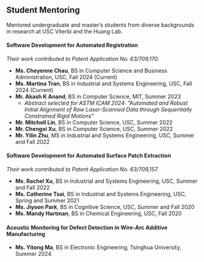 <h1 id="mentoring"></h1>

<h2>
  Student Mentoring
</h2>


Mentored undergraduate and master’s students from diverse backgrounds in research at USC Viterbi and the Huang Lab.

#### Software Development for Automated Registration
*Their work contributed to Patent Application No. 63/709,170.*

- **Ms. Cheyenne Chau**, BS in Computer Science and Business Administration, USC, Fall 2024 (Current)
- **Ms. Martina Tran**, BS in Industrial and Systems Engineering, USC, Fall 2024 (Current)
- **Mr. Akash K Anand**, BS in Computer Science, MIT, Summer 2023
  - *Abstract selected for ASTM ICAM 2024: "Automated and Robust Initial Alignment of Raw Laser-Scanned Data through Sequentially Constrained Rigid Motions"*
- **Mr. Mitchell Lin**, BS in Computer Science, USC, Summer 2022
- **Mr. Chengxi Xu**, BS in Computer Science, USC, Summer 2022
- **Mr. Yilin Zhu**, MS in Industrial and Systems Engineering, USC, Summer and Fall 2022

#### Software Development for Automated Surface Patch Extraction
*Their work contributed to Patent Application No. 63/709,157.*

- **Ms. Rachel Xu**, BS in Industrial and Systems Engineering, USC, Summer and Fall 2022
- **Ms. Catherine Tsai**, BS in Industrial and Systems Engineering, USC, Spring and Summer 2021
- **Ms. Jiyoon Park**, BS in Cognitive Science, USC, Summer and Fall 2020
- **Ms. Mandy Hartman**, BS in Chemical Engineering, USC, Fall 2020

#### Acoustic Monitoring for Defect Detection in Wire-Arc Additive Manufacturing
- **Ms. Yitong Ma**, BS in Electronic Engineering, Tsinghua University, Summer 2024
